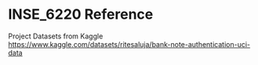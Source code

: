 # INSE_6220 Reference 
Project  Datasets  from Kaggle 
https://www.kaggle.com/datasets/ritesaluja/bank-note-authentication-uci-data
